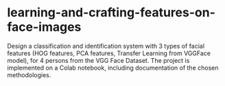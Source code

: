 # learning-and-crafting-features-on-face-images
Design a classification and identification system with 3 types of facial features (HOG features, PCA features, Transfer Learning from VGGFace model), for 4 persons from the VGG Face Dataset.
The project is implemented on a Colab notebook, including documentation of the chosen methodologies.
